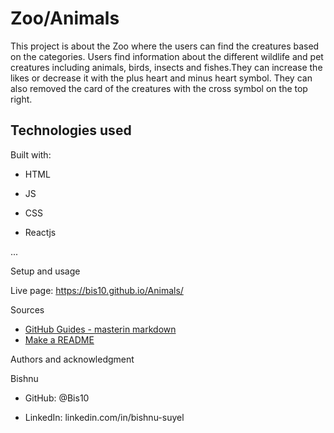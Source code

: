 # Zoo/Animals

This project is about the Zoo where the users can find the creatures based on the categories. Users find information about the different wildlife and pet creatures including animals, birds, insects and fishes.They can increase the likes or decrease it with the plus heart and minus heart symbol. They can also removed the card of the creatures with the cross symbol on the top right.

## Technologies used

Built with:

- HTML  

- JS  

- CSS  

- Reactjs   

...   

Setup and usage   

Live page: https://bis10.github.io/Animals/ 

Sources  

- [GitHub Guides - masterin markdown](https://guides.github.com/features/mastering-markdown/)
- [Make a README](https://www.makeareadme.com/)

Authors and acknowledgment  

Bishnu  


- GitHub: @Bis10

- LinkedIn: linkedin.com/in/bishnu-suyel
